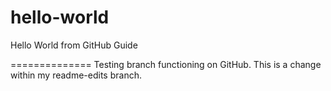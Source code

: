 # hello-world
Hello World from GitHub Guide

============== 
Testing branch functioning on GitHub. This is a change within my readme-edits branch. 
